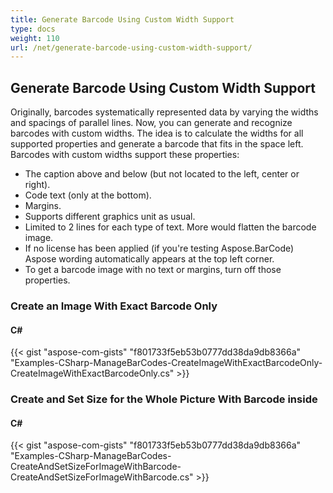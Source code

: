 ```yaml
---
title: Generate Barcode Using Custom Width Support
type: docs
weight: 110
url: /net/generate-barcode-using-custom-width-support/
---
```


## **Generate Barcode Using Custom Width Support**
Originally, barcodes systematically represented data by varying the widths and spacings of parallel lines. Now, you can generate and recognize barcodes with custom widths. The idea is to calculate the widths for all supported properties and generate a barcode that fits in the space left. Barcodes with custom widths support these properties:

- The caption above and below (but not located to the left, center or right).
- Code text (only at the bottom).
- Margins.
- Supports different graphics unit as usual.
- Limited to 2 lines for each type of text. More would flatten the barcode image.
- If no license has been applied (if you're testing Aspose.BarCode) Aspose wording automatically appears at the top left corner.
- To get a barcode image with no text or margins, turn off those properties.
### **Create an Image With Exact Barcode Only**
#### **C#**
{{< gist "aspose-com-gists" "f801733f5eb53b0777dd38da9db8366a" "Examples-CSharp-ManageBarCodes-CreateImageWithExactBarcodeOnly-CreateImageWithExactBarcodeOnly.cs" >}}
### **Create and Set Size for the Whole Picture With Barcode inside**
#### **C#**
{{< gist "aspose-com-gists" "f801733f5eb53b0777dd38da9db8366a" "Examples-CSharp-ManageBarCodes-CreateAndSetSizeForImageWithBarcode-CreateAndSetSizeForImageWithBarcode.cs" >}}
